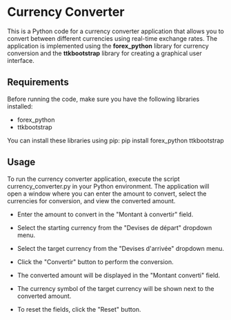 # Currency Converter

This is a Python code for a currency converter application that allows you to convert between different currencies using real-time exchange rates. The application is implemented using the **forex_python** library for currency conversion and the **ttkbootstrap** library for creating a graphical user interface.

## Requirements

Before running the code, make sure you have the following libraries installed:
- forex_python
- ttkbootstrap

You can install these libraries using pip:
pip install forex_python ttkbootstrap

## Usage

To run the currency converter application, execute the script currency_converter.py in your Python environment. The application will open a window where you can enter the amount to convert, select the currencies for conversion, and view the converted amount.

- Enter the amount to convert in the "Montant à convertir" field.

- Select the starting currency from the "Devises de départ" dropdown menu.

- Select the target currency from the "Devises d'arrivée" dropdown menu.

- Click the "Convertir" button to perform the conversion.

- The converted amount will be displayed in the "Montant converti" field.

- The currency symbol of the target currency will be shown next to the converted amount.

- To reset the fields, click the "Reset" button.
